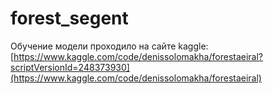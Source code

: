 # forest_segent

Обучение модели проходило на сайте kaggle: [https://www.kaggle.com/code/denissolomakha/forestaeiral?scriptVersionId=248373930](https://www.kaggle.com/code/denissolomakha/forestaeiral)
